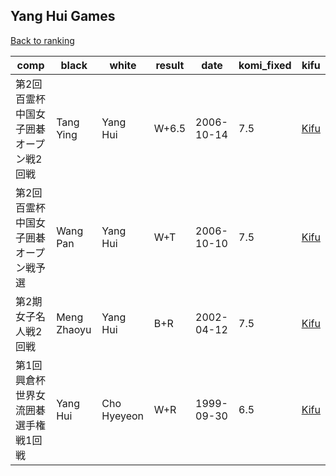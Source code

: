 ## Yang Hui Games

[Back to ranking](index.md)




| **comp** | **black** | **white** | **result** | **date** | **komi_fixed** | **kifu** | 
| --- | --- | --- | --- | --- | --- | --- |
| 第2回百霊杯中国女子囲碁オープン戦2回戦 | Tang Ying | Yang Hui | W+6.5 | 2006-10-14 | 7.5 | [Kifu](https://kifudepot.net/kifucontents.php?id=2M3Za7LnpPjDvcj0hJkkig%3D%3D) | 
| 第2回百霊杯中国女子囲碁オープン戦予選 | Wang Pan | Yang Hui | W+T | 2006-10-10 | 7.5 | [Kifu](https://kifudepot.net/kifucontents.php?id=MNI3Dha%2BDp7NxhEqJrIZEA%3D%3D) | 
| 第2期女子名人戦2回戦 | Meng Zhaoyu | Yang Hui | B+R | 2002-04-12 | 7.5 | [Kifu](https://kifudepot.net/kifucontents.php?id=sdqpDiJoGaHGBUr398%2FfHA%3D%3D) | 
| 第1回興倉杯世界女流囲碁選手権戦1回戦 | Yang Hui | Cho Hyeyeon | W+R | 1999-09-30 | 6.5 | [Kifu](https://kifudepot.net/kifucontents.php?id=dx0DB8x%2FisC1mdAppjw7mg%3D%3D) |




